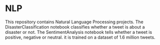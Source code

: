 # NLP
This repository contains Natural Language Processing projects.
The DisasterClassification notebook classifies whether a tweet is about a disaster or not.
The SentimentAnalysis notebook tells whether a tweet is positive, negative or neutral. it is trained on a dataset of 1.6 million tweets.
